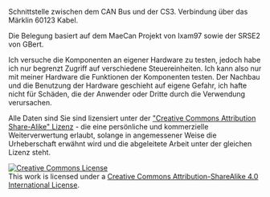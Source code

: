 Schnittstelle zwischen dem CAN Bus und der CS3.
Verbindung über das Märklin 60123 Kabel.

Die Belegung basiert auf dem MaeCan Projekt von Ixam97 sowie der SRSE2 von GBert.

Ich versuche die Komponenten an eigener Hardware zu testen, jedoch habe ich nur begrenzt 
Zugriff auf verschiedene Steuereinheiten. Ich kann also nur mit meiner Hardware die Funktionen der Komponenten testen.
Der Nachbau und die Benutzung der Hardware geschieht auf eigene Gefahr, ich hafte nicht für Schäden, die der Anwender oder
Dritte durch die Verwendung verursachen.

Alle Daten sind Sie sind lizensiert unter der <a href="https://creativecommons.org/licenses/by-sa/4.0/de">"Creative Commons Attribution Share-Alike" Lizenz</a> - die eine persönliche und kommerzielle Weiterverwertung erlaubt, solange in angemessener Weise die Urheberschaft erwähnt wird und die abgeleitete Arbeit unter der gleichen Lizenz steht.




<a rel="license" href="http://creativecommons.org/licenses/by-sa/4.0/"><img alt="Creative Commons License" style="border-width:0" src="https://i.creativecommons.org/l/by-sa/4.0/88x31.png" /></a><br />This work is licensed under a <a rel="license" href="http://creativecommons.org/licenses/by-sa/4.0/">Creative Commons Attribution-ShareAlike 4.0 International License</a>.
